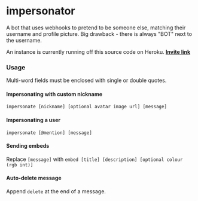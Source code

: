 # impersonator

A bot that uses webhooks to pretend to be someone else, matching their username and profile picture. Big drawback - there is always "BOT" next to the username.

An instance is currently running off this source code on Heroku. **[Invite link](https://discord.com/api/oauth2/authorize?client_id=853267048679211009&permissions=2751982656&scope=bot)**

### Usage
Multi-word fields must be enclosed with single or double quotes.
#### Impersonating with custom nickname 
```
impersonate [nickname] [optional avatar image url] [message]
```
#### Impersonating a user
```
impersonate [@mention] [message]
```
#### Sending embeds
Replace `[message]` with `embed [title] [description] [optional colour (rgb int)]`
#### Auto-delete message
Append `delete` at the end of a message.
